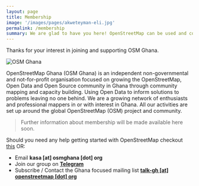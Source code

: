 ```yaml
---
layout: page
title: Membership
image: '/images/pages/akweteyman-eli.jpg'
permalink: /membership
summary: We are glad to have you here! OpenStreetMap can be used and contributed to by everyone. You <b>DO NOT</b> need to be a member of OSM Ghana to make changes or use OpenStreetMap. 
---
```

Thanks for your interest in joining and supporting OSM Ghana.

![OSM Ghana](/images/pages/osmghana-community.jpg)

OpenStreetMap Ghana (OSM Ghana) is an independent non-governmental and not-for-profit organisation focused on growing the OpenStreetMap, Open Data and Open Source community in Ghana through community mapping and capacity building. Using Open Data to inform solutions to problems leaving no one behind. We are a growing network of enthusiasts and professional mappers in or with interest in Ghana. All our activities are set up around the global OpenStreetMap (OSM) project and community.

> Further information about membership will be made available here soon. 

Should you need any help getting started with OpenStreetMap checkout [this](/openstreetmap) OR:
- Email **kasa [at] osmghana [dot] org**
- Join our group on **[Telegram](https://t.me/osmghana)**
- Subscribe / Contact the Ghana focused mailing list **[talk-gh [at] openstreetmap [dot] org](https://lists.openstreetmap.org/listinfo/talk-gh)**

